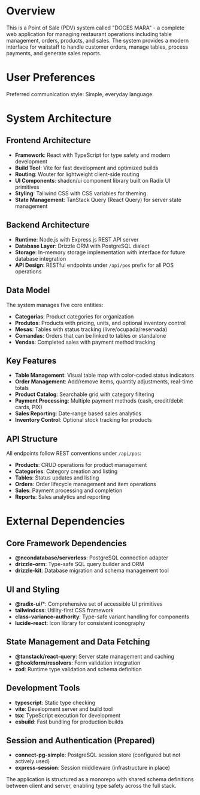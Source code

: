# Overview

This is a Point of Sale (PDV) system called "DOCES MARA" - a complete web application for managing restaurant operations including table management, orders, products, and sales. The system provides a modern interface for waitstaff to handle customer orders, manage tables, process payments, and generate sales reports.

# User Preferences

Preferred communication style: Simple, everyday language.

# System Architecture

## Frontend Architecture
- **Framework**: React with TypeScript for type safety and modern development
- **Build Tool**: Vite for fast development and optimized builds
- **Routing**: Wouter for lightweight client-side routing
- **UI Components**: shadcn/ui component library built on Radix UI primitives
- **Styling**: Tailwind CSS with CSS variables for theming
- **State Management**: TanStack Query (React Query) for server state management

## Backend Architecture
- **Runtime**: Node.js with Express.js REST API server
- **Database Layer**: Drizzle ORM with PostgreSQL dialect
- **Storage**: In-memory storage implementation with interface for future database integration
- **API Design**: RESTful endpoints under `/api/pos` prefix for all POS operations

## Data Model
The system manages five core entities:
- **Categorias**: Product categories for organization
- **Produtos**: Products with pricing, units, and optional inventory control
- **Mesas**: Tables with status tracking (livre/ocupada/reservada)
- **Comandas**: Orders that can be linked to tables or standalone
- **Vendas**: Completed sales with payment method tracking

## Key Features
- **Table Management**: Visual table map with color-coded status indicators
- **Order Management**: Add/remove items, quantity adjustments, real-time totals
- **Product Catalog**: Searchable grid with category filtering
- **Payment Processing**: Multiple payment methods (cash, credit/debit cards, PIX)
- **Sales Reporting**: Date-range based sales analytics
- **Inventory Control**: Optional stock tracking for products

## API Structure
All endpoints follow REST conventions under `/api/pos`:
- **Products**: CRUD operations for product management
- **Categories**: Category creation and listing
- **Tables**: Status updates and listing
- **Orders**: Order lifecycle management and item operations
- **Sales**: Payment processing and completion
- **Reports**: Sales analytics and reporting

# External Dependencies

## Core Framework Dependencies
- **@neondatabase/serverless**: PostgreSQL connection adapter
- **drizzle-orm**: Type-safe SQL query builder and ORM
- **drizzle-kit**: Database migration and schema management tool

## UI and Styling
- **@radix-ui/***: Comprehensive set of accessible UI primitives
- **tailwindcss**: Utility-first CSS framework
- **class-variance-authority**: Type-safe variant handling for components
- **lucide-react**: Icon library for consistent iconography

## State Management and Data Fetching
- **@tanstack/react-query**: Server state management and caching
- **@hookform/resolvers**: Form validation integration
- **zod**: Runtime type validation and schema definition

## Development Tools
- **typescript**: Static type checking
- **vite**: Development server and build tool
- **tsx**: TypeScript execution for development
- **esbuild**: Fast bundling for production builds

## Session and Authentication (Prepared)
- **connect-pg-simple**: PostgreSQL session store (configured but not actively used)
- **express-session**: Session middleware (infrastructure in place)

The application is structured as a monorepo with shared schema definitions between client and server, enabling type safety across the full stack.